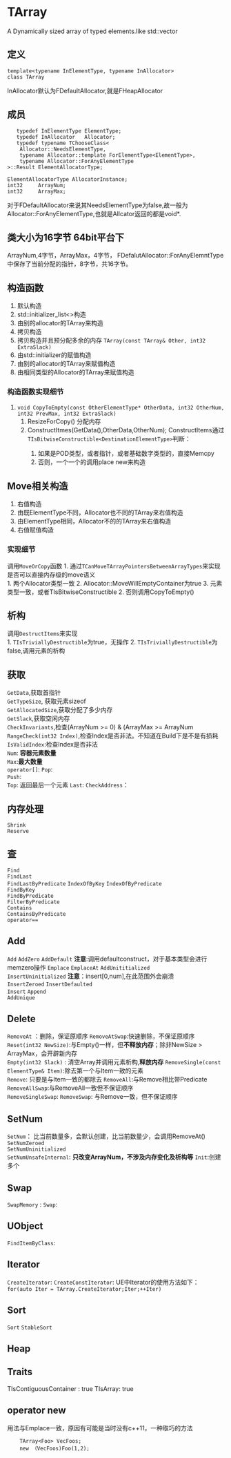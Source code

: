 # TArray
A Dynamically sized array of typed elements.like std::vector

## 定义
	template<typename InElementType, typename InAllocator>
	class TArray  
InAllocator默认为FDefaultAllocator,就是FHeapAllocator

## 成员
	   typedef InElementType ElementType;
	   typedef InAllocator   Allocator;
	   typedef typename TChooseClass<
		Allocator::NeedsElementType,
		typename Allocator::template ForElementType<ElementType>,
		typename Allocator::ForAnyElementType
	>::Result ElementAllocatorType;

	ElementAllocatorType AllocatorInstance;
	int32	  ArrayNum;
	int32	  ArrayMax;
    
对于FDefaultAllocator来说其NeedsElementType为false,故一般为Allocator::ForAnyElementType,也就是Allcator返回的都是void*.

## 类大小为16字节 64bit平台下
ArrayNum,4字节，ArrayMax，4字节， FDefalutAllocator::ForAnyElemntType中保存了当前分配的指针，8字节，共16字节。

## 构造函数
1.	默认构造
2.	std::initializer_list<>构造
3.	由别的allocator的TArray来构造
4.	拷贝构造
5.	拷贝构造并且预分配多余的内存 `TArray(const TArray& Other, int32 ExtraSlack)`  
6.	由std::initializer的赋值构造
7.	由别的allocator的TArray来赋值构造
8.	由相同类型的Allocator的TArray来赋值构造
### 构造函数实现细节
1. `void CopyToEmpty(const OtherElementType* OtherData, int32 OtherNum, int32 PrevMax, int32 ExtraSlack)`  
    1. ResizeForCopy() 分配内存
    2. ConstructItmes<ElemntType>(GetData(),OtherData,OtherNum);
       ConstructItems通过`TIsBitwiseConstructible<DestinationElementType>`判断：
       1. 如果是POD类型，或者指针，或者基础数字类型的，直接Memcpy
       2. 否则，一个一个的调用place new来构造
 
## Move相关构造
1. 右值构造
2. 由既ElementType不同，Allocator也不同的TArray来右值构造
3. 由ElementType相同，Allocator不的的TArray来右值构造
3. 右值赋值构造
### 实现细节
调用`MoveOrCopy`函数
    1. 通过`TCanMoveTArrayPointersBetweenArrayTypes`来实现是否可以直接内存级的move语义  
        1. 两个Allocator类型一致
       	2. Allocator::MoveWillEmptyContainer为true
       	3. 元素类型一致，或者TIsBitwiseConstructible
    2. 否则调用CopyToEmpty()

## 析构
调用`DestructItems`来实现   
    1. `TIsTriviallyDestructible`为true，无操作
    2. `TIsTriviallyDestructible`为false,调用元素的析构

## 获取
`GetData`,获取首指针    
`GetTypeSize`, 获取元素sizeof    
`GetAllocatedSize`,获取分配了多少内存  
`GetSlack`,获取空闲内存  
`CheckInvariants`,检查(ArrayNum >= 0) & (ArrayMax >= ArrayNum  
`RangeCheck(int32 Index)`,检查Index是否非法。不知道在Build下是不是有损耗  
`IsValidIndex`:检查Index是否非法  
`Num`: **容器元素数量**  
`Max`:**最大数量**  
`operator[]`:
`Pop`:  
`Push`:  
`Top`: 返回最后一个元素
`Last`:
`CheckAddress`：
## 内存处理
`Shrink`  
`Reserve` 
## 查
`Find`  
`FindLast`  
`FindLastByPredicate` 
`IndexOfByKey` 
`IndexOfByPredicate`  
`FindByKey`  
`FindByPredicate`  
`FilterByPredicate`  
`Contains`  
`ContainsByPredicate`  
`operator==`  

## Add
`Add` 
`AddZero`
`AddDefault` **注意**:调用defaultconstruct，对于基本类型会进行memzero操作
`Emplace`
`EmplaceAt`
`AddUnititialized`  
`InsertUninitialized` **注意**：insert[0,num],在此范围外会崩溃  
`InsertZeroed`
`InsertDefaulted`  
`Insert`
`Append`  
`AddUnique` 

## Delete
`RemoveAt` ：删除，保证原顺序
`RemoveAtSwap`:快速删除，不保证原顺序
`Reset(int32 NewSize)`:与Empty()一样，但**不释放内存**；除非NewSize > ArrayMax，会开辟新内存  
`Empty(int32 Slack)` : 清空Array并调用元素析构,**释放内存**
`RemoveSingle(const ElementType& Item)`:除去第一个与Item一致的元素  
`Remove`: 只要是与Item一致的都除去
`RemoveAll`:与Remove相比带Predicate  
`RemoveAllSwap`:与RemoveAll一致但不保证顺序  
`RemoveSingleSwap`: 
`RemoveSwap`: 与Remove一致，但不保证顺序
## SetNum
`SetNum`： 比当前数量多，会默认创建，比当前数量少，会调用RemoveAt()  
`SetNumZeroed`  
`SetNumUninitialized`  
`SetNumUnsafeInternal`: **只改变ArrayNum，不涉及内存变化及析构等** 
`Init`:创建多个  

## Swap
`SwapMemory` :
`Swap`:

## UObject
`FindItemByClass`:

## Iterator
`CreateIterator`:
`CreateConstIterator`:
UE中Iterator的使用方法如下：
`for(auto Iter = TArray.CreateIterator;Iter;++Iter)`  

## Sort
`Sort`
`StableSort`

## Heap 

## Traits
TIsContiguousContainer : true
TIsArray: true

## operator new 
用法与Emplace一致，原因有可能是当时没有c++11，一种取巧的方法  

		TArray<Foo> VecFoos;
		new （VecFoos)Foo(1,2);
